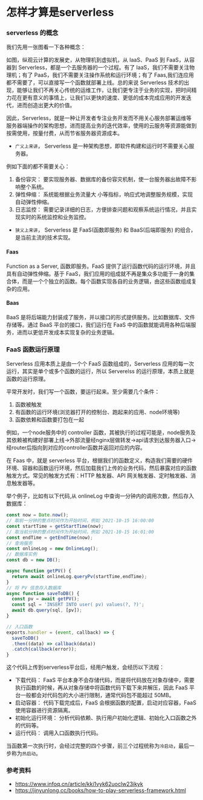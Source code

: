 # 怎样才算是serverless

### serverless 的概念
我们先用一张图看一下各种概念：

如图，纵观云计算的发展史，从物理机到虚拟机，从 IaaS、PaaS 到 FaaS，从容器到 Serverless，都是一个去服务器的一个过程。有了 IaaS，我们不需要关注物理机；有了 PaaS，我们不需要关注操作系统和运行环境；有了 Faas,我们连应用都不需要了，可以直接写一个函数就部署上线。总的来说 Serverless 技术的出现，能够让我们不再关心传统的运维工作，让我们更专注于业务的实现，把时间精力花在更有意义的事情上，让我们以更快的速度、更低的成本完成应用的开发迭代，进而创造出更大的价值。

因此，Serverless，就是一种让开发者专注业务开发而不用关心服务部署运维等服务器端操作的架构思想，进而提高业务的迭代效率，使用的云服务等资源能做到按需使用，按量付费，从而节省服务器资源成本。
+ `广义上来讲`， Serverless 是一种架构思想，即软件构建和运行时不需要关心服务器。

例如下面的都不需要关心：
1. 备份容灾： 要实现服务器、数据库的备份容灾机制，使一台服务器出故障不影响整个系统。
2. 弹性伸缩： 系统能根据业务流量大 小等指标，响应式地调整服务规模，实现自动弹性伸缩。
3. 日志监控： 需要记录详细的日志，方便排查问题和观察系统运行情况，并且实现实时的系统监控和业务监控。

+ `狭义上来讲`， Serverless 是 FaaS(函数即服务) 和 BaaS(后端即服务) 的组合，是当前主流的技术实现。

#### Faas
Function as a Server, 函数即服务。FaaS 提供了运行函数代码的运行环境，并且具有自动弹性伸缩。基于 FaaS，我们应用的组成就不再是集众多功能于一身的集合体，而是一个个独立的函数。每个函数实现各自的业务逻辑，由这些函数组成复杂的应用。

#### Baas
BaaS 是将后端能力封装成了服务，并以接口的形式提供服务。比如数据库、文件存储等。通过 BaaS 平台的接口，我们运行在 FaaS 中的函数就能调用各种后端服务，进而以更低开发成本实现复杂的业务逻辑。

### FaaS 函数运行原理
Serverless 应用本质上是由一个个 FaaS 函数组成的，Serverless 应用的每一次运行，其实是单个或多个函数的运行，所以 Serverelss 的运行原理，本质上就是函数的运行原理。

平常开发时，我们写一个函数，要运行起来。至少需要几个条件：
1. 函数被触发
2. 有函数的运行环境(浏览器打开的控制台、跑起来的应用、node环境等)
3. 函数依赖和函数要打包在一起

例如，一个node服务中的 controller 函数，其被执行的过程可能是，node服务及其依赖被构建好部署上线->外部流量经nginx层做转发->api请求到达服务器入口->经router后指向到对应的controller函数并返回对应的内容。

在 Faas 中，就是 serverless 平台，根据我们的函数定义，构造我们需要的硬件环境、容器和函数运行环境，然后加载我们上传的业务代码，然后暴露对应的函数触发方式。常见的触发方式有：HTTP 触发器、API 网关触发器、定时触发器、消息触发器等。

举个例子，比如有以下代码,从 onlineLog 中查询一分钟内的调用次数，然后存入数据库：
```js
const now = Date.now();
// 取前一分钟的整点时间作为开始时间，例如 2021-10-15 16:00:00
const startTime = getStartTime(now);
// 取当前分钟的整点时间作为开始时间，例如 2021-10-15 16:01:00
const endTime = getEndTime(now);
// 查询服务
const onlineLog = new OnlineLog();
// 数据库实例
const db = new DB();

async function getPV() {
  return await onlineLog.queryPv(startTime,endTime);
}
// 将 PV 信息存入数据库
async function saveToDB() {
  const pv = await getPV();
  const sql = 'INSERT INTO user( pv) values(?, ?)';
  await db.query(sql, [pv]);
}

// 入口函数
exports.handler = (event, callback) => {
  saveToDB()
  .then((data) => callback(data))
  .catch(callback(error));
}
```
这个代码上传到serverless平台后，经用户触发，会经历以下流程：

+ 下载代码： FaaS 平台本身不会存储代码，而是将代码放在对象存储中，需要执行函数的时候，再从对象存储中将函数代码下载下来并解压，因此 FaaS 平台一般都会对代码包的大小进行限制，通常代码包不能超过 50MB。
+ 启动容器： 代码下载完成后，FaaS 会根据函数的配置，启动对应容器，FaaS 使用容器进行资源隔离。
+ 初始化运行环境： 分析代码依赖、执行用户初始化逻辑、初始化入口函数之外的代码等。
+ 运行代码： 调用入口函数执行代码。

当函数第一次执行时，会经过完整的四个步骤，前三个过程统称为`冷启动`，最后一步称为`热启动`。


### 参考资料
+ https://www.infoq.cn/article/kki1vyk62uoclw23ikyk
+ https://jinyunlong.cc/books/how-to-play-serverless-framework.html